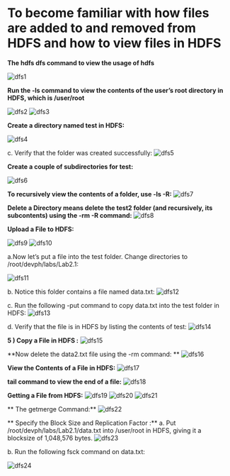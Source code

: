 # To become familiar with how files are added to and removed from HDFS and how to view files in HDFS

**The hdfs dfs command to view the usage of hdfs**

  ![dfs1](https://github.com/p8517/AWS_25/tree/Big-Data/blob/images/Screenshot(258).png)
  


**Run the -ls command to view the contents of the user’s root directory in HDFS, which is /user/root**

  ![dfs2](https://github.com/p8517/AWS_25/tree/Big-Data/images/Screenshot(260).png)
  ![dfs3](https://github.com/p8517/AWS_25/tree/Big-Data/images/Screenshot(261).png)
 

**Create a directory named test in HDFS:**

  ![dfs4](https://github.com/p8517/AWS_25/tree/Big-Data/images/Screenshot(266).png)
  
c. Verify that the folder was created successfully: 
  ![dfs5](https://github.com/p8517/AWS_25/tree/Big-Data/images/Screenshot(267).png)

**Create a couple of subdirectories for test:**

   ![dfs6](https://github.com/p8517/AWS_25/tree/Big-Data/images/Screenshot(285).png)
 

**To recursively view the contents of a folder, use -ls -R:**
 ![dfs7](https://github.com/p8517/AWS_25/tree/Big-Data/images/Screenshot(268).png)
 

**Delete a Directory means delete the test2 folder (and recursively, its subcontents) using the -rm -R
command:**
 ![dfs8](https://github.com/p8517/AWS_25/tree/Big-Data/images/Screenshot(269).png)
 
**Upload a File to HDFS:**

 ![dfs9](https://github.com/p8517/AWS_25/tree/Big-Data/images/Screenshot(270).png)
  ![dfs10](https://github.com/p8517/AWS_25/tree/Big-Data/images/Screenshot(271).png)
 
a.Now let’s put a file into the test folder. Change directories to  /root/devph/labs/Lab2.1: 

 ![dfs11](https://github.com/p8517/AWS_25/tree/Big-Data/images/Screenshot(280).png)
 
b. Notice this folder contains a file named data.txt: 
 ![dfs12](https://github.com/p8517/AWS_25/tree/Big-Data/images/Screenshot(281).png)

 
c. Run the following -put command to copy data.txt into the test folder in HDFS:
 ![dfs13](https://github.com/p8517/AWS_25/tree/Big-Data/images/Screenshot(282).png)
 
d. Verify that the file is in HDFS by listing the contents of test: 
 ![dfs14](https://github.com/p8517/AWS_25/tree/Big-Data/images/Screenshot(283).png)
 

**5 ) Copy a File in HDFS :**
 ![dfs15](https://github.com/p8517/AWS_25/tree/Big-Data/images/Screenshot(286).png)
 
**Now delete the data2.txt file using the -rm command: **
 ![dfs16](https://github.com/p8517/AWS_25/tree/Big-Data/images/Screenshot(287).png)
 

**View the Contents of a File in HDFS:**
 ![dfs17](https://github.com/p8517/AWS_25/tree/Big-Data/imagess/Screenshot(288).png)
 

**tail command to view the end of a file:**
  ![dfs18](https://github.com/p8517/AWS_25/tree/Big-Data/images/Screenshot(289).png)

**Getting a File from HDFS:**
 ![dfs19](https://github.com/p8517/AWS_25/tree/Big-Data/images/Screenshot(290).png)
  ![dfs20](https://github.com/p8517/AWS_25/tree/Big-Data/images/Screenshot(292).png)
   ![dfs21](https://github.com/p8517/AWS_25/tree/Big-Data/images/Screenshot(293).png)
 
** The getmerge Command:**
 ![dfs22](https://github.com/p8517/AWS_25/tree/Big-Data/images/Screenshot(298).png)

** Specify the Block Size and Replication Factor :**
a. Put /root/devph/labs/Lab2.1/data.txt into /user/root in HDFS, giving it a  blocksize of 1,048,576 bytes. 
 ![dfs23](https://github.com/p8517/AWS_25/tree/Big-Data/images/Screenshot(300).png)
 

b. Run the following fsck command on data.txt:
 
 ![dfs24](https://github.com/p8517/AWS_25/tree/Big-Data/images/Screenshot(301).png)







